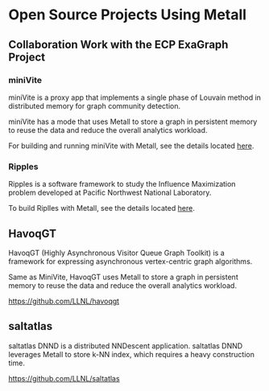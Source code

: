 # Open Source Projects Using Metall

## Collaboration Work with the ECP ExaGraph Project
### miniVite

miniVite is a proxy app that implements a single phase of Louvain method in distributed memory for graph community detection.

miniVite has a mode that uses Metall to store a graph in persistent memory to reuse the data and reduce the overall analytics workload.

For building and running miniVite with Metall,
see the details located [here](https://github.com/ECP-ExaGraph/miniVite/tree/metallds2#minivite--metall-and-umap).

### Ripples

Ripples is a software framework to study the Influence Maximization problem developed at Pacific Northwest National Laboratory.

To build Riplles with Metall, see the details located [here](./ripples.md).

## HavoqGT

HavoqGT (Highly Asynchronous Visitor Queue Graph Toolkit) is a framework for expressing asynchronous vertex-centric graph algorithms.

Same as MiniVite, HavoqGT uses Metall to store a graph in persistent memory to reuse the data and reduce the overall analytics workload.

https://github.com/LLNL/havoqgt

## saltatlas

saltatlas DNND is a distributed NNDescent application.
saltatlas DNND leverages Metall to store k-NN index, which requires a heavy construction time.

https://github.com/LLNL/saltatlas